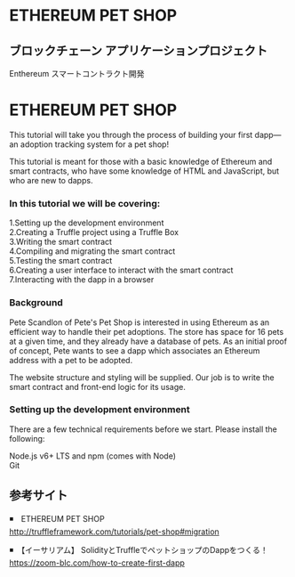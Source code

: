 # ETHEREUM PET SHOP
## ブロックチェーン アプリケーションプロジェクト 
Enthereum スマートコントラクト開発

# ETHEREUM PET SHOP

This tutorial will take you through the process of building your first dapp—an adoption tracking system for a pet shop!  

This tutorial is meant for those with a basic knowledge of Ethereum and smart contracts, who have some knowledge of HTML and JavaScript, but who are new to dapps.  

### In this tutorial we will be covering:  

1.Setting up the development environment  
2.Creating a Truffle project using a Truffle Box  
3.Writing the smart contract  
4.Compiling and migrating the smart contract  
5.Testing the smart contract  
6.Creating a user interface to interact with the smart contract  
7.Interacting with the dapp in a browser  

### Background
Pete Scandlon of Pete's Pet Shop is interested in using Ethereum as an efficient way to handle their pet adoptions. The store has space for 16 pets at a given time, and they already have a database of pets. As an initial proof of concept, Pete wants to see a dapp which associates an Ethereum address with a pet to be adopted.

The website structure and styling will be supplied. Our job is to write the smart contract and front-end logic for its usage.

### Setting up the development environment
There are a few technical requirements before we start. Please install the following:

Node.js v6+ LTS and npm (comes with Node)  
Git  

## 参考サイト
◾️　ETHEREUM PET SHOP  
http://truffleframework.com/tutorials/pet-shop#migration

◾️　【イーサリアム】 SolidityとTruffleでペットショップのDappをつくる！  
https://zoom-blc.com/how-to-create-first-dapp
